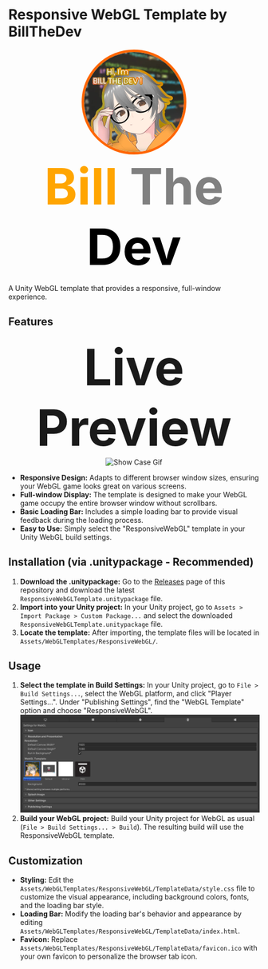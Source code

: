 # Responsive WebGL Template by BillTheDev
<p align="center">
  <img src="BillTheDevSample/Visualize/profile.webp" alt="Aki-Maid" style="border-radius: 50%; border: 5px solid #ff6600; width: 200px"/>
  <br>
  <strong style="font-size: 100px;">
    <span style="color: #FFA500; text-shadow: -1px -1px 0 white, 1px -1px 0 white, -1px 1px 0 white, 1px 1px 0 white;">Bill</span>
    <span style="color: #808080; text-shadow: -1px -1px 0 white, 1px -1px 0 white, -1px 1px 0 white, 1px 1px 0 white;">The</span>
    <span style="color: #000000; text-shadow: -1px -1px 0 white, 1px -1px 0 white, -1px 1px 0 white, 1px 1px 0 white;">Dev</span>
</strong>
</p>

A Unity WebGL template that provides a responsive, full-window experience.

## Features
<p align="center">
    <strong style="font-size: 100px;" href ="#" >
        Live Preview
    </strong>
    <br>
    <img src="BillTheDevSample/Visualize/show-case.gif" alt="Show Case Gif" >
</p>

*   **Responsive Design:** Adapts to different browser window sizes, ensuring your WebGL game looks great on various screens.
*   **Full-window Display:**  The template is designed to make your WebGL game occupy the entire browser window without scrollbars.
*   **Basic Loading Bar:**  Includes a simple loading bar to provide visual feedback during the loading process.
*   **Easy to Use:**  Simply select the "ResponsiveWebGL" template in your Unity WebGL build settings.

## Installation (via .unitypackage - Recommended)

1.  **Download the .unitypackage:** Go to the [Releases](Link-to-your-GitHub-Releases-page) page of this repository and download the latest `ResponsiveWebGLTemplate.unitypackage` file.
2.  **Import into your Unity project:** In your Unity project, go to `Assets > Import Package > Custom Package...` and select the downloaded `ResponsiveWebGLTemplate.unitypackage` file.
3.  **Locate the template:** After importing, the template files will be located in `Assets/WebGLTemplates/ResponsiveWebGL/`.

## Usage
1.  **Select the template in Build Settings:**  In your Unity project, go to `File > Build Settings...`, select the WebGL platform, and click "Player Settings...". Under "Publishing Settings", find the "WebGL Template" option and choose "ResponsiveWebGL".
![Select Template](BillTheDevSample/Visualize/TutBuild.png)
2.  **Build your WebGL project:** Build your Unity project for WebGL as usual (`File > Build Settings... > Build`). The resulting build will use the ResponsiveWebGL template.

## Customization

*   **Styling:** Edit the `Assets/WebGLTemplates/ResponsiveWebGL/TemplateData/style.css` file to customize the visual appearance, including background colors, fonts, and the loading bar style.
*   **Loading Bar:**  Modify the loading bar's behavior and appearance by editing `Assets/WebGLTemplates/ResponsiveWebGL/TemplateData/index.html`.
*   **Favicon:** Replace `Assets/WebGLTemplates/ResponsiveWebGL/TemplateData/favicon.ico` with your own favicon to personalize the browser tab icon.
